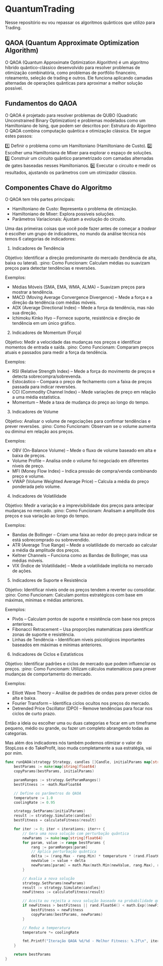 # QuantumTrading

Nesse repositório eu vou repassar os algoritmos quânticos que utilizo para Trading.

## QAOA (Quantum Approximate Optimization Algorithm)

O QAOA (Quantum Approximate Optimization Algorithm) é um algoritmo híbrido quântico-clássico desenvolvido para resolver problemas de otimização combinatória, como problemas de portfólio financeiro, roteamento, seleção de trading e outros. Ele funciona aplicando camadas alternadas de operações quânticas para aproximar a melhor solução possível.

## Fundamentos do QAOA
O QAOA é projetado para resolver problemas de QUBO (Quadratic Unconstrained Binary Optimization) e problemas modelados como um Hamiltoniano de Ising, que podem ser descritos por:
Estrutura do Algoritmo
O QAOA combina computação quântica e otimização clássica. Ele segue estes passos:

1️⃣ Definir o problema como um Hamiltoniano (Hamiltoniano de Custo).
2️⃣ Escolher uma Hamiltoniana de Mixer para explorar o espaço de soluções.
3️⃣ Construir um circuito quântico parametrizado com camadas alternadas de gates baseadas nesses Hamiltonianos.
4️⃣ Executar o circuito e medir os resultados, ajustando os parâmetros com um otimizador clássico.

## Componentes Chave do Algoritmo

O QAOA tem três partes principais:

- Hamiltoniano de Custo: Representa o problema de otimização.
- Hamiltoniano de Mixer: Explora possíveis soluções.
- Parâmetros Variacionais: Ajustam a evolução do circuito.

Uma das primeiras coisas que você pode fazer antes de começar a *tradear* é escolher um grupo de indicadores, no mundo da análise técnica nós temos 6 categorias de indicadores:

1. Indicadores de Tendência

Objetivo: Identificar a direção predominante do mercado (tendência de alta, baixa ou lateral). :pino: Como Funcionam: Calculam médias ou suavizam preços para detectar tendências e reversões.

Exemplos:
- Médias Móveis (SMA, EMA, WMA, ALMA) – Suavizam preços para mostrar a tendência.
- MACD (Moving Average Convergence Divergence) – Mede a força e a direção da tendência com médias móveis.
- ADX (Average Directional Index) – Mede a força da tendência, mas não sua direção.
- Ichimoku Kinko Hyo – Fornece suporte, resistência e direção de tendência em um único gráfico.


2. Indicadores de Momentum (Força)

Objetivo: Medir a velocidade das mudanças nos preços e identificar momentos de entrada e saída. :pino: Como Funcionam: Comparam preços atuais e passados para medir a força da tendência.

Exemplos:
- RSI (Relative Strength Index) – Mede a força do movimento de preços e detecta sobrecompra/sobrevenda.
- Estocástico – Compara o preço de fechamento com a faixa de preços passada para indicar reversões.
- CCI (Commodity Channel Index) – Mede variações de preço em relação a uma média estatística.
- Momentum – Mede a taxa de mudança do preço ao longo do tempo.


3. Indicadores de Volume

Objetivo: Analisar o volume de negociações para confirmar tendências e prever reversões. :pino: Como Funcionam: Observam se o volume aumenta ou diminui em relação aos preços.

Exemplos:
- OBV (On-Balance Volume) – Mede o fluxo de volume baseado em alta e baixa de preços.
- Volume Profile – Analisa onde o volume foi negociado em diferentes níveis de preço.
- MFI (Money Flow Index) – Indica pressão de compra/venda combinando preço e volume.
- VWAP (Volume Weighted Average Price) – Calcula a média do preço ponderada pelo volume.


4. Indicadores de Volatilidade

Objetivo: Medir a variação e a imprevisibilidade dos preços para antecipar mudanças no mercado. :pino: Como Funcionam: Analisam a amplitude dos preços e sua variação ao longo do tempo.

Exemplos:
- Bandas de Bollinger – Criam uma faixa ao redor do preço para indicar se está sobrecomprado ou sobrevendido.
- ATR (Average True Range) – Mede a volatilidade do mercado ao calcular a média da amplitude dos preços.
- Keltner Channels – Funciona como as Bandas de Bollinger, mas usa médias móveis.
- VIX (Índice de Volatilidade) – Mede a volatilidade implícita no mercado de ações.


5. Indicadores de Suporte e Resistência

Objetivo: Identificar níveis onde os preços tendem a reverter ou consolidar. :pino: Como Funcionam: Calculam pontos estratégicos com base em máximas, mínimas e médias anteriores.

Exemplos:
- Pivôs – Calculam pontos de suporte e resistência com base nos preços anteriores.
- Fibonacci Retracement – Usa proporções matemáticas para identificar zonas de suporte e resistência.
- Linhas de Tendência – Identificam níveis psicológicos importantes baseados em máximas e mínimas anteriores.


6. Indicadores de Ciclos e Estatísticos

Objetivo: Identificar padrões e ciclos de mercado que podem influenciar os preços. :pino: Como Funcionam: Utilizam cálculos matemáticos para prever mudanças de comportamento do mercado.

Exemplos:
- Elliott Wave Theory – Análise de padrões de ondas para prever ciclos de alta e baixa.
- Fourier Transform – Identifica ciclos ocultos nos preços do mercado.
- Detrended Price Oscillator (DPO) – Remove tendências para focar nos ciclos de curto prazo.


Então a ideia ou escolher uma ou duas categorias e focar em um timeframe pequeno, médio ou grande, ou fazer um completo abrangendo todas as categorias.

Mas além dos indicadores nós também podemos otimizar o valor do StopLoss e do TakeProfit, isso muda completamente a sua estratégia, vai por mim.




```go
func runQAOA(strategy Strategy, candles []Candle, initialParams map[string]float64, iterations int) map[string]float64 {
	bestParams := make(map[string]float64)
	copyParams(bestParams, initialParams)

	paramRanges := strategy.GetParamRanges()
	bestFitness := -math.MaxFloat64

	// Define os parâmetros do QAOA
	temperature := 1.0
	coolingRate := 0.95

	strategy.SetParams(initialParams)
	result := strategy.Simulate(candles)
	bestFitness = calculateFitness(result)

	for iter := 0; iter < iterations; iter++ {
		// Gera uma nova solução com perturbação quântica
		newParams := make(map[string]float64)
		for param, value := range bestParams {
			rang := paramRanges[param]
			// Aplica perturbação quântica
			delta := (rang.Max - rang.Min) * temperature * (rand.Float64()*2 - 1)
			newValue := value + delta
			newParams[param] = math.Max(math.Min(newValue, rang.Max), rang.Min)
		}

		// Avalia a nova solução
		strategy.SetParams(newParams)
		result := strategy.Simulate(candles)
		newFitness := calculateFitness(result)

		// Aceita ou rejeita a nova solução baseado na probabilidade quântica
		if newFitness > bestFitness || rand.Float64() < math.Exp((newFitness-bestFitness)/temperature) {
			bestFitness = newFitness
			copyParams(bestParams, newParams)
		}

		// Reduz a temperatura
		temperature *= coolingRate

		fmt.Printf("Iteração QAOA %d/%d - Melhor Fitness: %.2f\n", iter+1, iterations, bestFitness)
	}

	return bestParams
}
```
